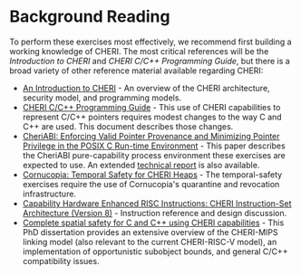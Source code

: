 # Background Reading

To perform these exercises most effectively, we recommend first building a
working knowledge of CHERI.  The most critical references will be the
*Introduction to CHERI* and *CHERI C/C++ Programming Guide*, but there is a
broad variety of other reference material available regarding CHERI:

- [An Introduction to CHERI](https://www.cl.cam.ac.uk/techreports/UCAM-CL-TR-941.pdf) - An overview of the CHERI architecture, security model, and programming models.
- [CHERI C/C++ Programming Guide](https://www.cl.cam.ac.uk/techreports/UCAM-CL-TR-947.pdf) - This use of CHERI capabilities to represent C/C++ pointers requires modest changes to the way C and C++ are used. This document describes those changes.
- [CheriABI: Enforcing Valid Pointer Provenance and Minimizing Pointer Privilege in the POSIX C Run-time Environment](https://www.cl.cam.ac.uk/research/security/ctsrd/pdfs/201904-asplos-cheriabi.pdf) - This paper describes the CheriABI pure-capability process environment these exercises are expected to use. An extended [technical report](https://www.cl.cam.ac.uk/techreports/UCAM-CL-TR-932.pdf) is also available.
- [Cornucopia: Temporal Safety for CHERI Heaps](https://www.cl.cam.ac.uk/research/security/ctsrd/pdfs/2020oakland-cornucopia.pdf) - The temporal-safety exercises require the use of Cornucopia's quarantine and revocation infrastructure.
- [Capability Hardware Enhanced RISC Instructions:
CHERI Instruction-Set Architecture (Version 8)](https://www.cl.cam.ac.uk/techreports/UCAM-CL-TR-951.pdf) - Instruction reference and design discussion.
- [Complete spatial safety for C and C++ using CHERI capabilities](https://www.cl.cam.ac.uk/techreports/UCAM-CL-TR-949.pdf) - This PhD dissertation provides an extensive overview of the CHERI-MIPS linking model (also relevant to the current CHERI-RISC-V model), an implementation of opportunistic subobject bounds, and general C/C++ compatibility issues.
